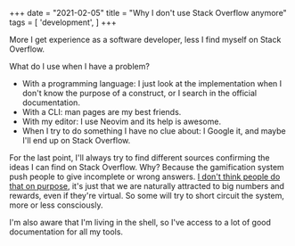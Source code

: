 +++
date = "2021-02-05"
title = "Why I don't use Stack Overflow anymore"
tags = [
    'development', 
]
+++

More I get experience as a software developer, less I find myself on Stack Overflow.

What do I use when I have a problem?

* With a programming language: I just look at the implementation when I don't know the purpose of a construct, or I search in the official documentation.
* With a CLI: man pages are my best friends.
* With my editor: I use Neovim and its help is awesome.
* When I try to do something I have no clue about: I Google it, and maybe I'll end up on Stack Overflow.

For the last point, I'll always try to find different sources confirming the ideas I can find on Stack Overflow. Why? Because the gamification system push people to give incomplete or wrong answers. [I don't think people do that on purpose](https://fs.blog/2017/04/mental-model-hanlons-razor/), it's just that we are naturally attracted to big numbers and rewards, even if they're virtual. So some will try to short circuit the system, more or less consciously.

I'm also aware that I'm living in the shell, so I've access to a lot of good documentation for all my tools.
